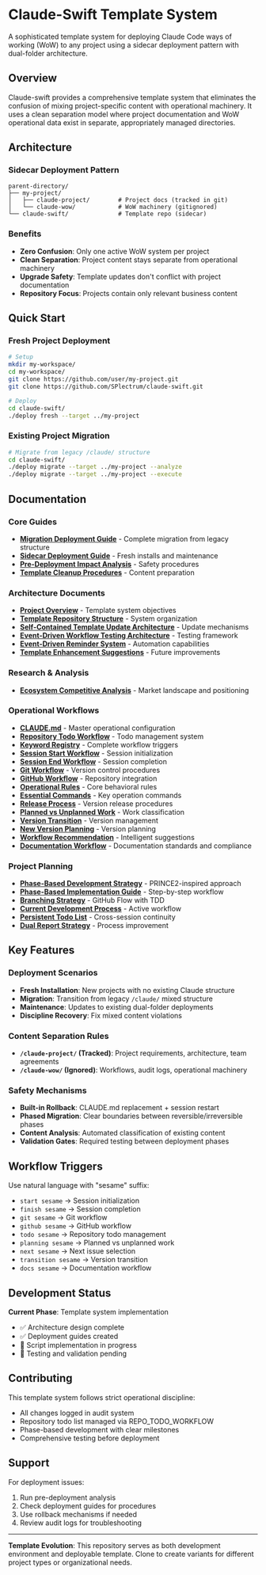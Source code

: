 # Claude-Swift Template System

A sophisticated template system for deploying Claude Code ways of working (WoW) to any project using a sidecar deployment pattern with dual-folder architecture.

## Overview

Claude-swift provides a comprehensive template system that eliminates the confusion of mixing project-specific content with operational machinery. It uses a clean separation model where project documentation and WoW operational data exist in separate, appropriately managed directories.

## Architecture

### Sidecar Deployment Pattern
```
parent-directory/
├── my-project/
│   ├── claude-project/        # Project docs (tracked in git)
│   └── claude-wow/            # WoW machinery (gitignored)
└── claude-swift/              # Template repo (sidecar)
```

### Benefits
- **Zero Confusion**: Only one active WoW system per project
- **Clean Separation**: Project content stays separate from operational machinery
- **Upgrade Safety**: Template updates don't conflict with project documentation
- **Repository Focus**: Projects contain only relevant business content

## Quick Start

### Fresh Project Deployment
```bash
# Setup
mkdir my-workspace/
cd my-workspace/
git clone https://github.com/user/my-project.git
git clone https://github.com/SPlectrum/claude-swift.git

# Deploy
cd claude-swift/
./deploy fresh --target ../my-project
```

### Existing Project Migration
```bash
# Migrate from legacy /claude/ structure
cd claude-swift/
./deploy migrate --target ../my-project --analyze
./deploy migrate --target ../my-project --execute
```

## Documentation

### Core Guides
- **[Migration Deployment Guide](docs/deployment/migration-deployment-guide.md)** - Complete migration from legacy structure
- **[Sidecar Deployment Guide](docs/deployment/sidecar-deployment-guide.md)** - Fresh installs and maintenance
- **[Pre-Deployment Impact Analysis](docs/deployment/pre-deployment-impact-analysis.md)** - Safety procedures
- **[Template Cleanup Procedures](docs/deployment/template-cleanup-procedures.md)** - Content preparation

### Architecture Documents
- **[Project Overview](docs/preliminary/project-overview.md)** - Template system objectives
- **[Template Repository Structure](docs/preliminary/template-repository-structure.md)** - System organization
- **[Self-Contained Template Update Architecture](docs/preliminary/self-contained-template-update-architecture.md)** - Update mechanisms
- **[Event-Driven Workflow Testing Architecture](docs/preliminary/event-driven-workflow-testing-architecture.md)** - Testing framework
- **[Event-Driven Reminder System](docs/preliminary/event-driven-reminder-system.md)** - Automation capabilities
- **[Template Enhancement Suggestions](docs/preliminary/template-enhancement-suggestions.md)** - Future improvements

### Research & Analysis
- **[Ecosystem Competitive Analysis](docs/research/ecosystem-competitive-analysis.md)** - Market landscape and positioning

### Operational Workflows
- **[CLAUDE.md](CLAUDE.md)** - Master operational configuration
- **[Repository Todo Workflow](claude/workflows/REPO_TODO_WORKFLOW.md)** - Todo management system
- **[Keyword Registry](claude/workflows/KEYWORD_REGISTRY.md)** - Complete workflow triggers
- **[Session Start Workflow](claude/workflows/SESSION_START.md)** - Session initialization
- **[Session End Workflow](claude/workflows/SESSION_END.md)** - Session completion
- **[Git Workflow](claude/workflows/GIT_WORKFLOW.md)** - Version control procedures
- **[GitHub Workflow](claude/workflows/GITHUB_WORKFLOW.md)** - Repository integration
- **[Operational Rules](claude/workflows/OPERATIONAL_RULES.md)** - Core behavioral rules
- **[Essential Commands](claude/workflows/ESSENTIAL_COMMANDS.md)** - Key operation commands
- **[Release Process](claude/workflows/RELEASE_PROCESS.md)** - Version release procedures
- **[Planned vs Unplanned Work](claude/workflows/PLANNED_VS_UNPLANNED.md)** - Work classification
- **[Version Transition](claude/workflows/VERSION_TRANSITION.md)** - Version management
- **[New Version Planning](claude/workflows/NEW_VERSION_PLANNING.md)** - Version planning
- **[Workflow Recommendation](claude/workflows/WORKFLOW_RECOMMENDATION.md)** - Intelligent suggestions
- **[Documentation Workflow](claude/workflows/DOCUMENTATION_WORKFLOW.md)** - Documentation standards and compliance

### Project Planning
- **[Phase-Based Development Strategy](claude/workflows/phase-based-development-strategy.md)** - PRINCE2-inspired approach
- **[Phase-Based Implementation Guide](claude/workflows/phase-based-implementation-guide.md)** - Step-by-step workflow
- **[Branching Strategy](claude/workflows/branching-strategy.md)** - GitHub Flow with TDD
- **[Current Development Process](claude/operational-docs/current-development-process.md)** - Active workflow
- **[Persistent Todo List](claude/operational-docs/persistent-todo-list.md)** - Cross-session continuity
- **[Dual Report Strategy](claude/operational-docs/dual-report-strategy.md)** - Process improvement

## Key Features

### Deployment Scenarios
- **Fresh Installation**: New projects with no existing Claude structure
- **Migration**: Transition from legacy `/claude/` mixed structure  
- **Maintenance**: Updates to existing dual-folder deployments
- **Discipline Recovery**: Fix mixed content violations

### Content Separation Rules
- **`/claude-project/` (Tracked)**: Project requirements, architecture, team agreements
- **`/claude-wow/` (Ignored)**: Workflows, audit logs, operational machinery

### Safety Mechanisms
- **Built-in Rollback**: CLAUDE.md replacement + session restart
- **Phased Migration**: Clear boundaries between reversible/irreversible phases
- **Content Analysis**: Automated classification of existing content
- **Validation Gates**: Required testing between deployment phases

## Workflow Triggers

Use natural language with "sesame" suffix:
- `start sesame` → Session initialization
- `finish sesame` → Session completion  
- `git sesame` → Git workflow
- `github sesame` → GitHub workflow
- `todo sesame` → Repository todo management
- `planning sesame` → Planned vs unplanned work
- `next sesame` → Next issue selection
- `transition sesame` → Version transition
- `docs sesame` → Documentation workflow

## Development Status

**Current Phase**: Template system implementation
- ✅ Architecture design complete
- ✅ Deployment guides created
- 🔄 Script implementation in progress
- 🔄 Testing and validation pending

## Contributing

This template system follows strict operational discipline:
- All changes logged in audit system
- Repository todo list managed via REPO_TODO_WORKFLOW
- Phase-based development with clear milestones
- Comprehensive testing before deployment

## Support

For deployment issues:
1. Run pre-deployment analysis
2. Check deployment guides for procedures
3. Use rollback mechanisms if needed
4. Review audit logs for troubleshooting

---

**Template Evolution**: This repository serves as both development environment and deployable template. Clone to create variants for different project types or organizational needs.